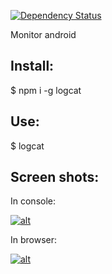 [![Dependency Status](https://gemnasium.com/spirinvladimir/logcat.png)](https://gemnasium.com/spirinvladimir/logcat)

Monitor android

## Install:

$ npm i -g logcat

## Use:

$ logcat

## Screen shots:

 In console:

[ ![alt](https://raw.github.com/spirinvladimir/logcat/master/img/console-128x128.png) ](https://raw.github.com/spirinvladimir/logcat/master/img/console.png)

 In browser:

[ ![alt](https://raw.github.com/spirinvladimir/logcat/master/img/web-128x128.png) ](https://raw.github.com/spirinvladimir/logcat/master/img/web.png)
